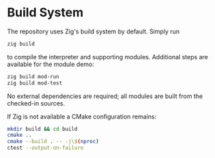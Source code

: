 # Build System

The repository uses Zig's build system by default. Simply run

```bash
zig build
```

to compile the interpreter and supporting modules. Additional steps
are available for the module demo:

```bash
zig build mod-run
zig build mod-test
```

No external dependencies are required; all modules are built from the
checked-in sources.

If Zig is not available a CMake configuration remains:

```bash
mkdir build && cd build
cmake ..
cmake --build . -- -j\$(nproc)
ctest --output-on-failure
```
